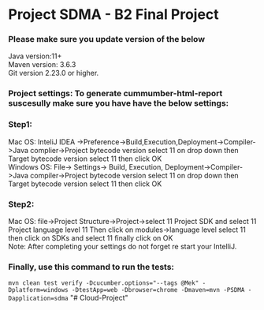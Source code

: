 # Project SDMA - B2 Final Project
### Please make sure you update version of the below<br>
Java version:11+<br>
Maven version: 3.6.3<br>
Git version 2.23.0 or higher.<br>

### Project settings: To generate cummumber-html-report suscesully make sure you have have the below settings:

### Step1:
Mac OS: InteliJ IDEA ->Preference->Build,Execution,Deployment->Compiler->Java complier->Project bytecode version select 11 on drop down  then Target bytecode version select 11 then click OK<br>
Windows OS: File-> Settings-> Build, Execution, Deployment->Compiler->Java compiler->Project bytecode version select 11 on drop down  then Target bytecode version select 11 then click OK

### Step2:
Mac OS: file->Project Structure->Project->select 11 Project SDK and select 11 Project language level 11 Then click on modules->language level select 11 then click on SDKs and select 11 finally click on OK<br>
Note: After completing your settings do not forget re start your IntelliJ.

### Finally, use this command to run the tests:
`mvn clean test verify -Dcucumber.options="--tags @Mek" -Dplatform=windows -DtestApp=web -Dbrowser=chrome -Dmaven=mvn -PSDMA -Dapplication=sdma`
"# Cloud-Project" 
